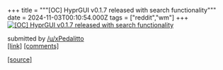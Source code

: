 +++
title = """[OC] HyprGUI v0.1.7 released with search functionality"""
date = 2024-11-03T00:10:54.000Z
tags = ["reddit","wm"]
+++
[![[OC] HyprGUI v0.1.7 released with search functionality](https://preview.redd.it/689nler8wkyd1.png?width=640&crop=smart&auto=webp&s=b97152920ca3568a3494575ce0cbfe372e015508 "[OC] HyprGUI v0.1.7 released with search functionality")](https://www.reddit.com/r/unixporn/comments/1giacpt/oc_hyprgui_v017_released_with_search_functionality/)

submitted by [/u/xPedalitto](https://www.reddit.com/user/xPedalitto)  
[\[link\]](https://i.redd.it/689nler8wkyd1.png) [\[comments\]](https://www.reddit.com/r/unixporn/comments/1giacpt/oc_hyprgui_v017_released_with_search_functionality/)

[[source]](https://www.reddit.com/r/unixporn/comments/1giacpt/oc_hyprgui_v017_released_with_search_functionality/)
